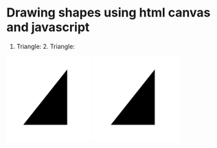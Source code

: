 # Drawing shapes using html canvas and javascript

1. Triangle:                                                                               2. Triangle:
<p align="left">                                                                           <p align="left">
  <img src="triangle.png" width=200 height=200>                                               <img src="triangle.png" width=200 height=200>
</p>                                                                                       </p>
